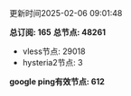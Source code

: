 更新时间2025-02-06 09:01:48

**总订阅: 165**
**总节点: 48261**
- vless节点: 29018
- hysteria2节点: 3

**google ping有效节点: 612**
